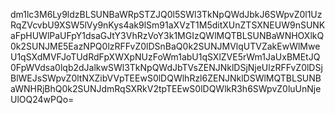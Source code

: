 dm1lc3M6Ly9ldzBLSUNBaWRpSTZJQ0l5SWl3TkNpQWdJbkJ6SWpvZ0l1UzRqZVcvbU9XSW5lVy9nKys4ak9lSm91aXVzT1M5ditXUnZTSXNEUW9nSUNKaFpHUWlPaUFpY1dsaGJtY3VhRzVoY3k1MGIzQWlMQTBLSUNBaWNHOXlkQ0k2SUNJME5EazNPQ0lzRFFvZ0lDSnBaQ0k2SUNJMVlqUTVZakEwWlMweU1qSXdMVFJoTUdRdFpXWXpNUzFoWm1abU1qSXlZVE5rWm1JaUxBMEtJQ0FpWVdsa0lqb2dJalkwSWl3TkNpQWdJbTVsZENJNklDSjNjeUlzRFFvZ0lDSjBlWEJsSWpvZ0ltNXZibVVpTEEwS0lDQWlhRzl6ZENJNklDSWlMQTBLSUNBaWNHRjBhQ0k2SUNJdmRqSXRkV2tpTEEwS0lDQWlkR3h6SWpvZ0luUnNjeUlOQ24wPQo=
